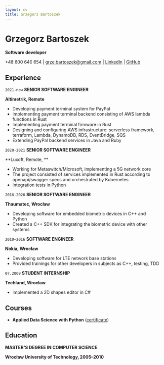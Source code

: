 ```yaml
---
layout: cv
title: Grzegorz Bartoszek
---
```

# Grzegorz Bartoszek

**Software developer**

<div id="webaddress">
+48 600 640 654
| <a href="grze.bartoszek@gmail.com">grze.bartoszek@gmail.com</a>
| <a href="https://www.linkedin.com/in/grzegorz-bartoszek-3b526952/">LinkedIn</a>
| <a href="https://github.com/g-bartoszek">GitHub</a>
</div>


## Experience

`2021-now`
**SENIOR SOFTWARE ENGINEER**

**Altimetrik, Remote**
* Developing payment terminal system for PayPal
* Implementing payment terminal backend consisting of AWS lambda functions in Rust
* Implementing payment terminal firmware in Rust
* Designing and configuring AWS infrastructure: serverless framework, terraform, Lambda, DynamoDB, RDS, EventBridge, SQS
* Extending PayPal backend services in Java and Ruby

`2020-2021`
**SENIOR SOFTWARE ENGINEER**

**Luxoft, Remote, **
* Working for Metaswitch/Microsoft, implementing a 5G network core
* The project consisted of services implemented in Rust according to openapi/swagger specs and orchestrated by Kubernetes
* Integration tests in Python

`2016-2020`
**SENIOR SOFTWARE ENGINEER**

**Thaumatec, Wrocław**
* Developing software for embedded biometric devices in C++ and Python
* Created a C++ SDK for integrating the biometric device with other systems

`2010–2016`
**SOFTWARE ENGINEER**

**Nokia, Wrocław**
* Developing software for LTE network base stations
* Provided trainings for other developers in subjects as C++, testing, TDD

`07.2009`
**STUDENT INTERNSHIP**

**Techland, Wrocław**
* Implemented a 2D shapes editor in C#

## Courses
* **Applied Data Science with Python** ([certificate](https://www.coursera.org/account/accomplishments/specialization/certificate/W7YXMPCLD4P4))

## Education

**MASTER'S DEGREE IN COMPUTER SCIENCE**

**Wrocław University of Technology, 2005–2010**

<!-- ### Footer

Last updated: OCT 2024 -->


